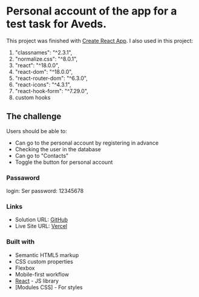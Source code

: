 # Personal account of the app for a test task for Aveds.

This project was finished with [Create React App](https://github.com/facebook/create-react-app).
I also used in this project:
1. "classnames": "^2.3.1",
2. "normalize.css": "^8.0.1",
3. "react": "^18.0.0",
4. "react-dom": "^18.0.0",
5. "react-router-dom": "^6.3.0",
6. "react-icons": "^4.3.1",
7. "react-hook-form": "^7.29.0",
8. custom hooks

## The challenge

Users should be able to:

- Сan go to the personal account by registering in advance
- Checking the user in the database
- Can go to "Contacts"
- Toggle the button for personal account

### Passaword

login: Ser
password: 12345678
### Links

- Solution URL: [GitHub](https://github.com/vladimirplyukhin89/Clinic)
- Live Site URL: [Vercel](https://med-clinic.vercel.app/)

### Built with

- Semantic HTML5 markup
- CSS custom properties
- Flexbox
- Mobile-first workflow
- [React](https://reactjs.org/) - JS library
- [Modules CSS] - For styles
